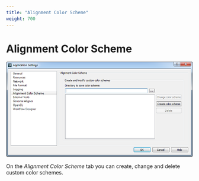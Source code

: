 ```yaml
---
title: "Alignment Color Scheme"
weight: 700
---
```



# Alignment Color Scheme


![](/images/65929359/65929360.png)

On the _Alignment Color Scheme_ tab you can create, change and delete custom color schemes.
